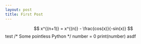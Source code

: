 ```yaml
---
layout: post
title: First Post
---
```




$$  x^{(n+1)} = x^{(n)} - \frac{cos(x)}{-sin(x)} $$
test
/* Some pointless Python */
number = 0
print(number)
asdf
